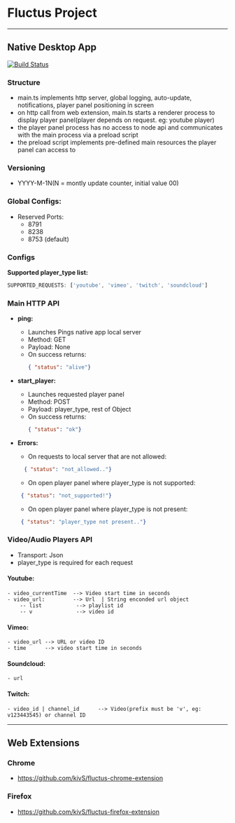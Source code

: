 # Fluctus Project
  

---

## Native Desktop App

[![Build Status](https://travis-ci.com/kivS/floating-dog.svg?token=sg5BpRwHDJkqqN1EJg9d&branch=master)](https://travis-ci.com/kivS/floating-dog)

### Structure
  - main.ts implements http server, global logging, auto-update, notifications, player panel positioning in screen
  - on http call from web extension, main.ts starts a renderer process to display player panel(player depends on request. eg: youtube player)
  - the player panel process has no access to node api and communicates with the main process via a preload script 
  - the preload script implements pre-defined main resources the player panel can access to 


### Versioning
  - YYYY-M-1N(N = montly update counter, initial value 00)

### Global Configs:
  * Reserved Ports:
      * 8791
      * 8238
      * 8753 (default)


### Configs
**Supported player_type list:**
  ```javascript
  SUPPORTED_REQUESTS: ['youtube', 'vimeo', 'twitch', 'soundcloud']

  ```

### Main HTTP API

  * **ping:**
      - Launches Pings native app local server
      - Method: GET
      - Payload: None
      - On success returns:
        ```json
        { "status": "alive"}

        ```


  * **start_player:**
      - Launches requested player panel 
      - Method: POST
      - Payload: player_type, rest of Object
      - On success returns:
        ```json
        { "status": "ok"}

        ```

  * **Errors:**
      - On requests to local server that are not allowed:
      ```json
        { "status": "not_allowed.."}

      ```

      - On open player panel where player_type is not supported:
       ```json
        { "status": "not_supported!"}

      ```

       - On open player panel where player_type is not present:
       ```json
        { "status": "player_type not present.."}

      ```


### Video/Audio Players API
  - Transport: Json
  - player_type is required for each request

#### Youtube:
    - video_currentTime  --> Video start time in seconds
    - video_url:         --> Url  | String enconded url object
        -- list           --> playlist id
        -- v              --> video id

  
#### Vimeo:
    - video_url --> URL or video ID
    - time      --> video start time in seconds
    

#### Soundcloud:
    - url


#### Twitch:
    - video_id | channel_id      --> Video(prefix must be 'v', eg: v123443545) or channel ID

---


## Web Extensions


### Chrome
- https://github.com/kivS/fluctus-chrome-extension


### Firefox
- https://github.com/kivS/fluctus-firefox-extension
